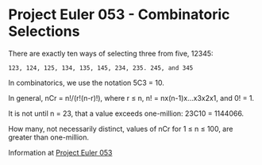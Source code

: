 # Project Euler 053 - Combinatoric Selections

There are exactly ten ways of selecting three from five, 12345:

    123, 124, 125, 134, 135, 145, 234, 235. 245, and 345

In combinatorics, we use the notation 5C3 = 10.

In general, nCr = n!/(r!(n-r)!), where r &le; n, n! = nx(n-1)x...x3x2x1, and 0! = 1.

It is not until n = 23, that a value exceeds one-million: 23C10 = 1144066.

How many, not necessarily distinct, values of nCr for 1 &le; n &le; 100, are greater than one-million.

Information at [Project Euler 053](https://projecteuler.net/problem=53)